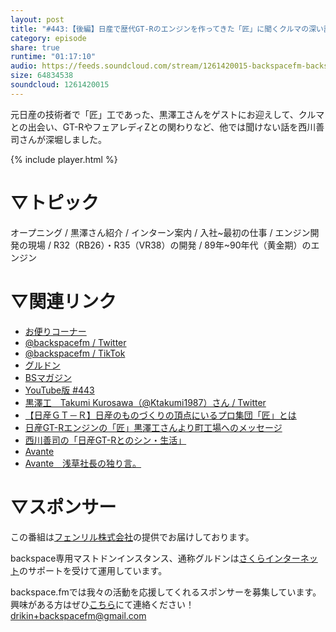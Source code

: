 ```yaml
---
layout: post
title: "#443:【後編】日産で歴代GT-Rのエンジンを作ってきた「匠」に聞くクルマの深い話"
category: episode
share: true
runtime: "01:17:10"
audio: https://feeds.soundcloud.com/stream/1261420015-backspacefm-backspacefm-443-1.mp3
size: 64834538
soundcloud: 1261420015
---
```


元日産の技術者で「匠」工であった、黒澤工さんをゲストにお迎えして、クルマとの出会い、GT-RやフェアレディZとの関わりなど、他では聞けない話を西川善司さんが深堀しました。

{% include player.html %}

# ▽トピック
オープニング / 黒澤さん紹介 / インターン案内 / 入社~最初の仕事 / エンジン開発の現場 / R32（RB26）・R35（VR38）の開発 / 89年~90年代（黄金期）のエンジン


# ▽関連リンク
* [お便りコーナー](https://forms.gle/qmLFRXFMjn7cZPpJ8)
* [@backspacefm / Twitter](https://twitter.com/backspacefm)
* [@backspacefm / TikTok](https://www.tiktok.com/@backspacefm)
* [グルドン](https://mstdn.guru/invite/B5XUmAS8)
* [BSマガジン](https://note.com/drikin/m/m55ec296b7655)
* [YouTube版 #443](https://note.com/backspacefm/n/ned5dcec3923d)
* [黒澤工　Takumi Kurosawa（@Ktakumi1987）さん / Twitter](https://twitter.com/Ktakumi1987)
* [【日産ＧＴ－Ｒ】日産のものづくりの頂点にいるプロ集団「匠」とは](https://www.iza.ne.jp/article/20160731-AYAQFOGC3JN67HM2HH45ZEXVYQ/)
* [日産GT-Rエンジンの「匠」黒澤工さんより町工場へのメッセージ](https://www.navida.ne.jp/snavi/4742_51.html)
* [西川善司の「日産GT-Rとのシン・生活」](https://www.itmedia.co.jp/news/series/26367/)
* [Avante](http://www.worldarts.co.jp/avante/index.htm)
* [Avante　浅草社長の独り言。](https://ameblo.jp/avanteauto/)

# ▽スポンサー
この番組は[フェンリル株式会社](https://www.fenrir-inc.com/jp/)の提供でお届けしております。

backspace専用マストドンインスタンス、通称グルドンは[さくらインターネット](https://www.sakura.ad.jp/)のサポートを受けて運用しています。

backspace.fmでは我々の活動を応援してくれるスポンサーを募集しています。興味がある方はぜひ[こちら](mailto:drikin+backspacefm@gmail.com)にて連絡ください！
drikin+backspacefm@gmail.com
